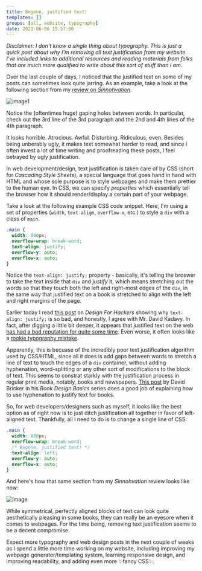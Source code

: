 ```yaml
---
title: Begone, justified text!
templates: []
groups: [all, website, typography]
date: 2021-06-06 15:57:00
--- 
```


_Disclaimer: I don't know a single thing about typography. This is just a quick post about why I'm removing all text justification from my website. I've included links to additional resources and reading materials from folks that are much more qualified to write about this sort of stuff than I am._

Over the last couple of days, I noticed that the justified text on some of my posts can sometimes look quite jarring.
As an example, take a look at the following section from my [review on _Sinnohvation_](http://34.200.98.64:3000/sinnohvation).

![image1](https://media.discordapp.net/attachments/693296031982682184/851171575847321700/unknown.png?width=830&height=632)

Notice the (oftentimes huge) gaping holes between words. In particular, check out the 3rd line of the 3rd paragraph and the 2nd and 4th lines of the 4th paragraph. 

It looks horrible. Atrocious. Awful. Disturbing. Ridiculous, even. Besides being unberably ugly, it makes text somewhat harder to read, and since I often invest a lot of time writing and proofreading these posts, I feel betrayed by ugly justification.

In web development/design, text justification is taken care of by  CSS (short for _Cascading Style Sheets_), a special language that goes hand in hand with HTML and whose sole purpose is to style webpages and make them prettier to the human eye. In CSS, we can specify _properties_ which essentially tell the browser how it should render/display a certain part of your webpage. 

Take a look at the following example CSS code snippet. Here, I'm using a set of properties (`width`, `text-align`, `overflow-x`, etc.) to style a `div` with a class of `main`.

```css
.main {
  width: 800px;	
  overflow-wrap: break-word;
  text-align: justify;
  overflow-y: auto;
  overflow-x: auto;
}
```

Notice the `text-align: justify;` property - basically, it's telling the broswer to take the text inside that `div` and _justify_ it, which means stretching out the words so that they touch both the left and right-most edges of the `div`, in the same way that justified text on a book is stretched to align with the left and right margins of the page.

Earlier today I read [this post](https://designforhackers.com/blog/justify-text-html-css/) on _Design For Hackers_ showing why `text-align: justify;` is so bad, and honestly, I agree with Mr. David Kadavy. In fact, after digging a little bit deeper, it appears that justified text on the web [has had a bad reputation for quite some time](https://www.futurehosting.com/blog/why-does-justified-text-have-such-a-bad-reputation-on-the-web/). Even worse, it often looks like a [rookie typography mistake](https://meetchopz.medium.com/10-bad-typography-habits-that-scream-amateur-8bac07f9c041).

Apparently, this is becuase of the incredibly poor text justification algorithm used by CSS/HTML, since all it does is add gaps between words to stretch a line of text to touch the edges of a `div` container, without adding hyphenation, word-splitting or any other sort of modifications to the block of text. This seems to constrat starkly with the justification process in regular print media, notably, books and newspapers. [This post](http://theworldsgreatestbook.com/book-design-basics-hyphens-justification/) by David Bricker in his _Book Design Basics_ series does a good job of explaining how to use hyphenation to justify text for books.

So, for web developers/designers such as myself, it looks like the best option as of right now is to just ditch justification all together in favor of left-aligned text. Thankfully, all I need to do is to change a single line of CSS:

```css
.main {
  width: 800px;	
  overflow-wrap: break-word;
  /* Begone, justified text! */
  text-align: left;
  overflow-y: auto;
  overflow-x: auto;
}
```

And here's how that same section from my _Sinnohvation_ review looks like now:

![image](https://media.discordapp.net/attachments/693296031982682184/851171420952199198/unknown.png?width=858&height=631)

While symmetrical, perfectly aligned blocks of text can look quite aesthetically pleasing in some books, they can really be an eyesore when it comes to webpages. For the time being, removing text justification seems to be a decent compromise.

Expect more typography and web design posts in the next couple of weeks as I spend a little more time working on my website, including improving my webpage generator/templating system, learning responsive design, and improving readability, and adding even more ✨fancy CSS✨.